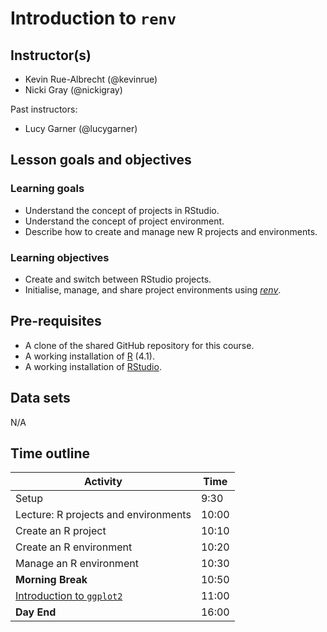 # Introduction to `renv`

## Instructor(s)

- Kevin Rue-Albrecht (@kevinrue)
- Nicki Gray (@nickigray)

Past instructors:

- Lucy Garner (@lucygarner)

## Lesson goals and objectives

<!--
Refer to:
https://github.com/Bioconductor/BioC2019/blob/master/docs/workshop-syllabus.md#a-note-about-learning-goals-and-objectives-bloom
https://cft.vanderbilt.edu/guides-sub-pages/blooms-taxonomy/
-->

### Learning goals

<!--
High-level "big picture" objectives of the learning process.
-->

- Understand the concept of projects in RStudio.
- Understand the concept of project environment.
- Describe how to create and manage new R projects and environments.

### Learning objectives

<!--
More concrete and measurable outputs.
-->

- Create and switch between RStudio projects.
- Initialise, manage, and share project environments using *[renv](https://CRAN.R-project.org/package=renv)*.

## Pre-requisites

- A clone of the shared GitHub repository for this course.
- A working installation of [R](https://www.r-project.org/) (4.1).
- A working installation of [RStudio](https://rstudio.com/).

## Data sets

N/A

## Time outline

| Activity                                      |  Time |
|-----------------------------------------------|-------|
| Setup                                         |  9:30 |
| Lecture: R projects and environments          | 10:00 |
| Create an R project                           | 10:10 |
| Create an R environment                       | 10:20 |
| Manage an R environment                       | 10:30 |
| **Morning Break**                             | 10:50 |
| [Introduction to `ggplot2`](../4_r_ggplot2)   | 11:00 |
| **Day End**                                   | 16:00 |
